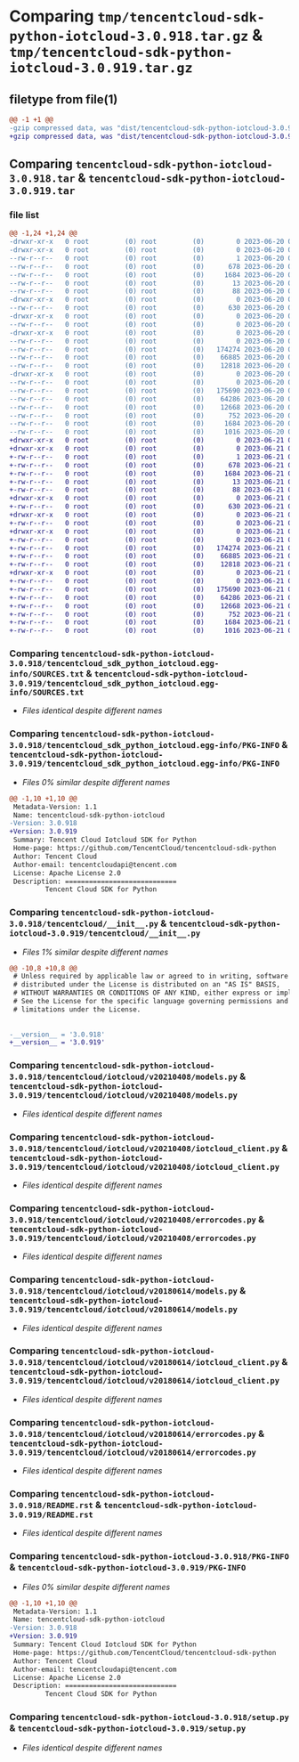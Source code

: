 # Comparing `tmp/tencentcloud-sdk-python-iotcloud-3.0.918.tar.gz` & `tmp/tencentcloud-sdk-python-iotcloud-3.0.919.tar.gz`

## filetype from file(1)

```diff
@@ -1 +1 @@
-gzip compressed data, was "dist/tencentcloud-sdk-python-iotcloud-3.0.918.tar", last modified: Tue Jun 20 02:42:37 2023, max compression
+gzip compressed data, was "dist/tencentcloud-sdk-python-iotcloud-3.0.919.tar", last modified: Wed Jun 21 00:30:25 2023, max compression
```

## Comparing `tencentcloud-sdk-python-iotcloud-3.0.918.tar` & `tencentcloud-sdk-python-iotcloud-3.0.919.tar`

### file list

```diff
@@ -1,24 +1,24 @@
-drwxr-xr-x   0 root         (0) root         (0)        0 2023-06-20 02:42:37.000000 tencentcloud-sdk-python-iotcloud-3.0.918/
-drwxr-xr-x   0 root         (0) root         (0)        0 2023-06-20 02:42:37.000000 tencentcloud-sdk-python-iotcloud-3.0.918/tencentcloud_sdk_python_iotcloud.egg-info/
--rw-r--r--   0 root         (0) root         (0)        1 2023-06-20 02:42:37.000000 tencentcloud-sdk-python-iotcloud-3.0.918/tencentcloud_sdk_python_iotcloud.egg-info/dependency_links.txt
--rw-r--r--   0 root         (0) root         (0)      678 2023-06-20 02:42:37.000000 tencentcloud-sdk-python-iotcloud-3.0.918/tencentcloud_sdk_python_iotcloud.egg-info/SOURCES.txt
--rw-r--r--   0 root         (0) root         (0)     1684 2023-06-20 02:42:37.000000 tencentcloud-sdk-python-iotcloud-3.0.918/tencentcloud_sdk_python_iotcloud.egg-info/PKG-INFO
--rw-r--r--   0 root         (0) root         (0)       13 2023-06-20 02:42:37.000000 tencentcloud-sdk-python-iotcloud-3.0.918/tencentcloud_sdk_python_iotcloud.egg-info/top_level.txt
--rw-r--r--   0 root         (0) root         (0)       88 2023-06-20 02:42:37.000000 tencentcloud-sdk-python-iotcloud-3.0.918/setup.cfg
-drwxr-xr-x   0 root         (0) root         (0)        0 2023-06-20 02:42:37.000000 tencentcloud-sdk-python-iotcloud-3.0.918/tencentcloud/
--rw-r--r--   0 root         (0) root         (0)      630 2023-06-20 02:42:37.000000 tencentcloud-sdk-python-iotcloud-3.0.918/tencentcloud/__init__.py
-drwxr-xr-x   0 root         (0) root         (0)        0 2023-06-20 02:42:37.000000 tencentcloud-sdk-python-iotcloud-3.0.918/tencentcloud/iotcloud/
--rw-r--r--   0 root         (0) root         (0)        0 2023-06-20 02:42:37.000000 tencentcloud-sdk-python-iotcloud-3.0.918/tencentcloud/iotcloud/__init__.py
-drwxr-xr-x   0 root         (0) root         (0)        0 2023-06-20 02:42:37.000000 tencentcloud-sdk-python-iotcloud-3.0.918/tencentcloud/iotcloud/v20210408/
--rw-r--r--   0 root         (0) root         (0)        0 2023-06-20 02:42:37.000000 tencentcloud-sdk-python-iotcloud-3.0.918/tencentcloud/iotcloud/v20210408/__init__.py
--rw-r--r--   0 root         (0) root         (0)   174274 2023-06-20 02:42:37.000000 tencentcloud-sdk-python-iotcloud-3.0.918/tencentcloud/iotcloud/v20210408/models.py
--rw-r--r--   0 root         (0) root         (0)    66885 2023-06-20 02:42:37.000000 tencentcloud-sdk-python-iotcloud-3.0.918/tencentcloud/iotcloud/v20210408/iotcloud_client.py
--rw-r--r--   0 root         (0) root         (0)    12818 2023-06-20 02:42:37.000000 tencentcloud-sdk-python-iotcloud-3.0.918/tencentcloud/iotcloud/v20210408/errorcodes.py
-drwxr-xr-x   0 root         (0) root         (0)        0 2023-06-20 02:42:37.000000 tencentcloud-sdk-python-iotcloud-3.0.918/tencentcloud/iotcloud/v20180614/
--rw-r--r--   0 root         (0) root         (0)        0 2023-06-20 02:42:37.000000 tencentcloud-sdk-python-iotcloud-3.0.918/tencentcloud/iotcloud/v20180614/__init__.py
--rw-r--r--   0 root         (0) root         (0)   175690 2023-06-20 02:42:37.000000 tencentcloud-sdk-python-iotcloud-3.0.918/tencentcloud/iotcloud/v20180614/models.py
--rw-r--r--   0 root         (0) root         (0)    64286 2023-06-20 02:42:37.000000 tencentcloud-sdk-python-iotcloud-3.0.918/tencentcloud/iotcloud/v20180614/iotcloud_client.py
--rw-r--r--   0 root         (0) root         (0)    12668 2023-06-20 02:42:37.000000 tencentcloud-sdk-python-iotcloud-3.0.918/tencentcloud/iotcloud/v20180614/errorcodes.py
--rw-r--r--   0 root         (0) root         (0)      752 2023-06-20 02:42:37.000000 tencentcloud-sdk-python-iotcloud-3.0.918/README.rst
--rw-r--r--   0 root         (0) root         (0)     1684 2023-06-20 02:42:37.000000 tencentcloud-sdk-python-iotcloud-3.0.918/PKG-INFO
--rw-r--r--   0 root         (0) root         (0)     1016 2023-06-20 02:42:37.000000 tencentcloud-sdk-python-iotcloud-3.0.918/setup.py
+drwxr-xr-x   0 root         (0) root         (0)        0 2023-06-21 00:30:25.000000 tencentcloud-sdk-python-iotcloud-3.0.919/
+drwxr-xr-x   0 root         (0) root         (0)        0 2023-06-21 00:30:25.000000 tencentcloud-sdk-python-iotcloud-3.0.919/tencentcloud_sdk_python_iotcloud.egg-info/
+-rw-r--r--   0 root         (0) root         (0)        1 2023-06-21 00:30:25.000000 tencentcloud-sdk-python-iotcloud-3.0.919/tencentcloud_sdk_python_iotcloud.egg-info/dependency_links.txt
+-rw-r--r--   0 root         (0) root         (0)      678 2023-06-21 00:30:25.000000 tencentcloud-sdk-python-iotcloud-3.0.919/tencentcloud_sdk_python_iotcloud.egg-info/SOURCES.txt
+-rw-r--r--   0 root         (0) root         (0)     1684 2023-06-21 00:30:25.000000 tencentcloud-sdk-python-iotcloud-3.0.919/tencentcloud_sdk_python_iotcloud.egg-info/PKG-INFO
+-rw-r--r--   0 root         (0) root         (0)       13 2023-06-21 00:30:25.000000 tencentcloud-sdk-python-iotcloud-3.0.919/tencentcloud_sdk_python_iotcloud.egg-info/top_level.txt
+-rw-r--r--   0 root         (0) root         (0)       88 2023-06-21 00:30:25.000000 tencentcloud-sdk-python-iotcloud-3.0.919/setup.cfg
+drwxr-xr-x   0 root         (0) root         (0)        0 2023-06-21 00:30:25.000000 tencentcloud-sdk-python-iotcloud-3.0.919/tencentcloud/
+-rw-r--r--   0 root         (0) root         (0)      630 2023-06-21 00:30:25.000000 tencentcloud-sdk-python-iotcloud-3.0.919/tencentcloud/__init__.py
+drwxr-xr-x   0 root         (0) root         (0)        0 2023-06-21 00:30:25.000000 tencentcloud-sdk-python-iotcloud-3.0.919/tencentcloud/iotcloud/
+-rw-r--r--   0 root         (0) root         (0)        0 2023-06-21 00:30:25.000000 tencentcloud-sdk-python-iotcloud-3.0.919/tencentcloud/iotcloud/__init__.py
+drwxr-xr-x   0 root         (0) root         (0)        0 2023-06-21 00:30:25.000000 tencentcloud-sdk-python-iotcloud-3.0.919/tencentcloud/iotcloud/v20210408/
+-rw-r--r--   0 root         (0) root         (0)        0 2023-06-21 00:30:25.000000 tencentcloud-sdk-python-iotcloud-3.0.919/tencentcloud/iotcloud/v20210408/__init__.py
+-rw-r--r--   0 root         (0) root         (0)   174274 2023-06-21 00:30:25.000000 tencentcloud-sdk-python-iotcloud-3.0.919/tencentcloud/iotcloud/v20210408/models.py
+-rw-r--r--   0 root         (0) root         (0)    66885 2023-06-21 00:30:25.000000 tencentcloud-sdk-python-iotcloud-3.0.919/tencentcloud/iotcloud/v20210408/iotcloud_client.py
+-rw-r--r--   0 root         (0) root         (0)    12818 2023-06-21 00:30:25.000000 tencentcloud-sdk-python-iotcloud-3.0.919/tencentcloud/iotcloud/v20210408/errorcodes.py
+drwxr-xr-x   0 root         (0) root         (0)        0 2023-06-21 00:30:25.000000 tencentcloud-sdk-python-iotcloud-3.0.919/tencentcloud/iotcloud/v20180614/
+-rw-r--r--   0 root         (0) root         (0)        0 2023-06-21 00:30:25.000000 tencentcloud-sdk-python-iotcloud-3.0.919/tencentcloud/iotcloud/v20180614/__init__.py
+-rw-r--r--   0 root         (0) root         (0)   175690 2023-06-21 00:30:25.000000 tencentcloud-sdk-python-iotcloud-3.0.919/tencentcloud/iotcloud/v20180614/models.py
+-rw-r--r--   0 root         (0) root         (0)    64286 2023-06-21 00:30:25.000000 tencentcloud-sdk-python-iotcloud-3.0.919/tencentcloud/iotcloud/v20180614/iotcloud_client.py
+-rw-r--r--   0 root         (0) root         (0)    12668 2023-06-21 00:30:25.000000 tencentcloud-sdk-python-iotcloud-3.0.919/tencentcloud/iotcloud/v20180614/errorcodes.py
+-rw-r--r--   0 root         (0) root         (0)      752 2023-06-21 00:30:25.000000 tencentcloud-sdk-python-iotcloud-3.0.919/README.rst
+-rw-r--r--   0 root         (0) root         (0)     1684 2023-06-21 00:30:25.000000 tencentcloud-sdk-python-iotcloud-3.0.919/PKG-INFO
+-rw-r--r--   0 root         (0) root         (0)     1016 2023-06-21 00:30:25.000000 tencentcloud-sdk-python-iotcloud-3.0.919/setup.py
```

### Comparing `tencentcloud-sdk-python-iotcloud-3.0.918/tencentcloud_sdk_python_iotcloud.egg-info/SOURCES.txt` & `tencentcloud-sdk-python-iotcloud-3.0.919/tencentcloud_sdk_python_iotcloud.egg-info/SOURCES.txt`

 * *Files identical despite different names*

### Comparing `tencentcloud-sdk-python-iotcloud-3.0.918/tencentcloud_sdk_python_iotcloud.egg-info/PKG-INFO` & `tencentcloud-sdk-python-iotcloud-3.0.919/tencentcloud_sdk_python_iotcloud.egg-info/PKG-INFO`

 * *Files 0% similar despite different names*

```diff
@@ -1,10 +1,10 @@
 Metadata-Version: 1.1
 Name: tencentcloud-sdk-python-iotcloud
-Version: 3.0.918
+Version: 3.0.919
 Summary: Tencent Cloud Iotcloud SDK for Python
 Home-page: https://github.com/TencentCloud/tencentcloud-sdk-python
 Author: Tencent Cloud
 Author-email: tencentcloudapi@tencent.com
 License: Apache License 2.0
 Description: ============================
         Tencent Cloud SDK for Python
```

### Comparing `tencentcloud-sdk-python-iotcloud-3.0.918/tencentcloud/__init__.py` & `tencentcloud-sdk-python-iotcloud-3.0.919/tencentcloud/__init__.py`

 * *Files 1% similar despite different names*

```diff
@@ -10,8 +10,8 @@
 # Unless required by applicable law or agreed to in writing, software
 # distributed under the License is distributed on an "AS IS" BASIS,
 # WITHOUT WARRANTIES OR CONDITIONS OF ANY KIND, either express or implied.
 # See the License for the specific language governing permissions and
 # limitations under the License.
 
 
-__version__ = '3.0.918'
+__version__ = '3.0.919'
```

### Comparing `tencentcloud-sdk-python-iotcloud-3.0.918/tencentcloud/iotcloud/v20210408/models.py` & `tencentcloud-sdk-python-iotcloud-3.0.919/tencentcloud/iotcloud/v20210408/models.py`

 * *Files identical despite different names*

### Comparing `tencentcloud-sdk-python-iotcloud-3.0.918/tencentcloud/iotcloud/v20210408/iotcloud_client.py` & `tencentcloud-sdk-python-iotcloud-3.0.919/tencentcloud/iotcloud/v20210408/iotcloud_client.py`

 * *Files identical despite different names*

### Comparing `tencentcloud-sdk-python-iotcloud-3.0.918/tencentcloud/iotcloud/v20210408/errorcodes.py` & `tencentcloud-sdk-python-iotcloud-3.0.919/tencentcloud/iotcloud/v20210408/errorcodes.py`

 * *Files identical despite different names*

### Comparing `tencentcloud-sdk-python-iotcloud-3.0.918/tencentcloud/iotcloud/v20180614/models.py` & `tencentcloud-sdk-python-iotcloud-3.0.919/tencentcloud/iotcloud/v20180614/models.py`

 * *Files identical despite different names*

### Comparing `tencentcloud-sdk-python-iotcloud-3.0.918/tencentcloud/iotcloud/v20180614/iotcloud_client.py` & `tencentcloud-sdk-python-iotcloud-3.0.919/tencentcloud/iotcloud/v20180614/iotcloud_client.py`

 * *Files identical despite different names*

### Comparing `tencentcloud-sdk-python-iotcloud-3.0.918/tencentcloud/iotcloud/v20180614/errorcodes.py` & `tencentcloud-sdk-python-iotcloud-3.0.919/tencentcloud/iotcloud/v20180614/errorcodes.py`

 * *Files identical despite different names*

### Comparing `tencentcloud-sdk-python-iotcloud-3.0.918/README.rst` & `tencentcloud-sdk-python-iotcloud-3.0.919/README.rst`

 * *Files identical despite different names*

### Comparing `tencentcloud-sdk-python-iotcloud-3.0.918/PKG-INFO` & `tencentcloud-sdk-python-iotcloud-3.0.919/PKG-INFO`

 * *Files 0% similar despite different names*

```diff
@@ -1,10 +1,10 @@
 Metadata-Version: 1.1
 Name: tencentcloud-sdk-python-iotcloud
-Version: 3.0.918
+Version: 3.0.919
 Summary: Tencent Cloud Iotcloud SDK for Python
 Home-page: https://github.com/TencentCloud/tencentcloud-sdk-python
 Author: Tencent Cloud
 Author-email: tencentcloudapi@tencent.com
 License: Apache License 2.0
 Description: ============================
         Tencent Cloud SDK for Python
```

### Comparing `tencentcloud-sdk-python-iotcloud-3.0.918/setup.py` & `tencentcloud-sdk-python-iotcloud-3.0.919/setup.py`

 * *Files identical despite different names*


